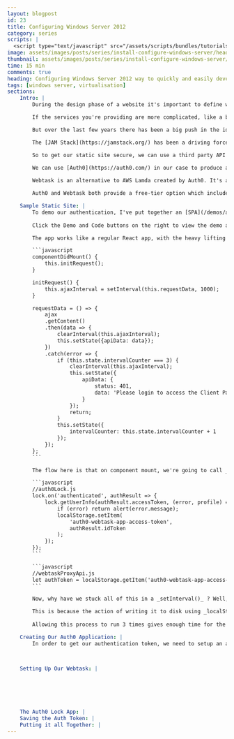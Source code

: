 ```yaml
---
layout: blogpost
id: 23
title: Configuring Windows Server 2012
category: series
scripts: |
  <script type="text/javascript" src="/assets/scripts/bundles/tutorials.js"></script>
image: assets/images/posts/series/install-configure-windows-server/header.jpg
thumbnail: assets/images/posts/series/install-configure-windows-server/thumbnail.jpg
time: 15 min
comments: true
heading: Configuring Windows Server 2012 way to quickly and easily develop a site that doesn't require a server backend. But sooner or later you'll want to start adding some features that require interaction with a server. A common feature is to provide a login, or password protect a page of the site. Trying to achieve this using a static site generator alone is not possible, but with the help of an identity management and function-as-a-service solution, you can easily secure sections or even your whole site.
tags: [windows server, virtualisation]
sections:
    Intro: |
        During the design phase of a website it's important to define what services it will be providing to your readers. This will go towards identifing what sofware to use in order to build, deploy and host it. If you're creating a simple blog site, your main service is just delivering flat files (your blog posts) to your readers. In this case you can utilise something like Jekyll and a static hosting site like Netlify.<br /><br />

        If the services you're providing are more complicated, like a booking system or payment processing, then your hosting would require a server to deal with multiple requests. This is where solutions like Wordpress and Shopify can come into play.<br /><br />

        But over the last few years there has been a big push in the idea of a ['serverless'](https://en.wikipedia.org/wiki/Serverless_computing) architecture when it comes to websites. What if you wanted to host a fairly simple website using Jekyll, but wanted to add a client-server type feature? You don't really want to use Wordpress because it's overkill for what you want and you don't really want to be tied to a Wordpress environment.<br /><br />

        The [JAM Stack](https://jamstack.org/) has been a driving force in finding a solution for this. Pioneered by the good folks at Netlify, it revolves around the idea that JavaScript is used to handle any dynamic processing on the client, API's are used to call third party databases or libraries and Markup for your pages is built by a static site generator.<br /><br />

        So to get our static site secure, we can use a third party API to perform the authentication for us. There are so many great services out there that provide an API for these kind of client-server type features; Contentful being one for a CMS and Auth0 is one for authentication and identity management.<br /><br />

        We can use [Auth0](https://auth0.com/) in our case to produce an authtication token for us. It's only when we have this token that we are allowed to access certain parts of the site. But how do we hide these certain parts behind our token? This is where our second API comes in: [Webtask](https://webtask.io/).<br /><br />
        
        Webtask is an alternative to AWS Lamda created by Auth0. It's a function-as-a-service solution that can integrate easily with Auth0 so you can get it to call a data endpoint and have it return that data to the client, only if it has a vaild auth token.<br /><br />

        Auth0 and Webtask both provide a free-tier option which includes more than enough for a blog-style site. So lets see how we can integrate authentication into a static site.

    Sample Static Site: |
        To demo our authentication, I've put together an [SPA](/demos/auth0-webtask-app) using Create React App and the Skeleton Boilerplate and hosted this on Netlify. This can simiulate a single page in your static site that, when requested, requires authentication in order to load that pages data from our Webtask endpoint.<br /><br />
        
        Click the Demo and Code buttons on the right to view the demo and code on Github. You can clone the repo, install the npm modules and then run `npm start` to run the app locally.<br /><br />

        The app works like a regular React app, with the heavy lifting done in the _Main.jsx_ component. Authentication using the Auth0 Lock app and the API request via Webtask is made in the _auth0Lock.js_ and _webtaskProxyApi.js_ modules repectively. Lets's look at the _requestData()_ function in _Main.jsx_:

        ```javascript
        componentDidMount() {
            this.initRequest();
        }

        initRequest() {
            this.ajaxInterval = setInterval(this.requestData, 1000);
        }

        requestData = () => {
            ajax
            .getContent()
            .then(data => {
                clearInterval(this.ajaxInterval);
                this.setState({apiData: data});
            })
            .catch(error => {
                if (this.state.intervalCounter === 3) {
                    clearInterval(this.ajaxInterval);
                    this.setState({
                        apiData: {
                            status: 401,
                            data: 'Please login to access the Client Page'
                        }
                    });
                    return;
                }
                this.setState({
                    intervalCounter: this.state.intervalCounter + 1
                });
            });
        };
        ```

        The flow here is that on component mount, we're going to call _requestData()_ every second until we've retrieved a token from the browsers local storage. _getContent()_ checks to see if we already have this token and if we don't, it rejects, and the user is prompted to login. When the user does login, this token is written to local storage, _getContent()_ sees that there is a token and uses that to make the API request. If that's successful, the promise resolves and the data is returned and rendered.

        ```javascript
        //auth0Lock.js
        lock.on('authenticated', authResult => {
            lock.getUserInfo(authResult.accessToken, (error, profile) => {
                if (error) return alert(error.message);
                localStorage.setItem(
                    'auth0-webtask-app-access-token',
                    authResult.idToken
                );
            });
        });
        ```

        ```javascript
        //webtaskProxyApi.js
        let authToken = localStorage.getItem('auth0-webtask-app-access-token');
        ```

        Now, why have we stuck all of this in a _setInterval()_ ? Well, once a token has been returned by the Auth0 Lock app in _lock.getUserInfo()_ it writes it to the browsers local storage and then runs it's redirect URL callback which, in this case, is just the URL of our app. Therefore, our component mounts again, _getContent()_ checks for a token using _localStorage.getItem()_ and... wait there isn't one!<br /><br />

        This is because the action of writing it to disk using _localStorage.setItem()_ takes longer than refresing the page and running _localStorage.getItem()_. So if we remove our _setInterval()_ we can't guarantee the token will be written fast enough before we try and access it.<br /><br />
        
        Allowing this process to run 3 times gives enough time for the token to be written. But we have to handle clearing our interval, so we track the attempts to read the token in our _intervalCounter_ and add this to our state. Once this hits 3, we can be fairly certain we don't have a token, so we clear the interval and prompt the user to login.

    Creating Our Auth0 Application: |
        In order to get our authentication token, we need to setup an app in Auth0. Setup a free acount with them, head over to your Dashboard and select Create Application



    Setting Up Our Webtask: |





    
    The Auth0 Lock App: |
    Saving the Auth Token: |
    Putting it all Together: |
---
```

